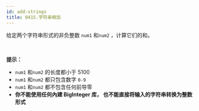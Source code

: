 ```yaml
---
id: add-strings
title: 0415.字符串相加
---
```

给定两个字符串形式的非负整数 <code>num1</code> 和<code>num2</code> ，计算它们的和。

 

**提示：**

- <code>num1</code> 和<code>num2</code> 的长度都小于 5100
- <code>num1</code> 和<code>num2</code> 都只包含数字 <code>0-9</code>
- <code>num1</code> 和<code>num2</code> 都不包含任何前导零
- **你不能使用任何內建 BigInteger 库， 也不能直接将输入的字符串转换为整数形式**